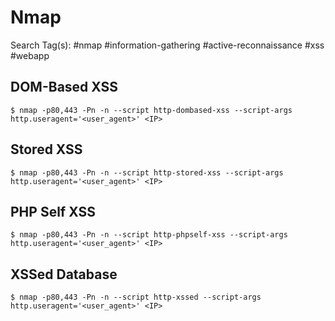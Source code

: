# Nmap

Search Tag(s): #nmap #information-gathering #active-reconnaissance #xss #webapp

## DOM-Based XSS

`$ nmap -p80,443 -Pn -n --script http-dombased-xss --script-args http.useragent='<user_agent>' <IP>`

## Stored XSS

`$ nmap -p80,443 -Pn -n --script http-stored-xss --script-args http.useragent='<user_agent>' <IP>`

## PHP Self XSS

`$ nmap -p80,443 -Pn -n --script http-phpself-xss --script-args http.useragent='<user_agent>' <IP>`

## XSSed Database

`$ nmap -p80,443 -Pn -n --script http-xssed --script-args http.useragent='<user_agent>' <IP>`